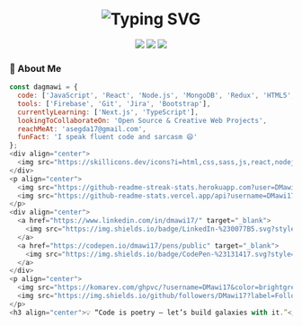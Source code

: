 <h1 align="center">
  <img src="https://readme-typing-svg.demolab.com/?font=Orbitron&size=30&pause=1000&color=1AF7DC&center=true&vCenter=true&width=435&lines=Hey+there+%F0%9F%91%8B%2C+I'm+Dagmawi;Web+Developer+%26+Tech+Craftsman;Always+learning.+Always+building." alt="Typing SVG" />
</h1>

<div align="center">
  <img src="https://img.shields.io/badge/Code-Artistic-informational?style=for-the-badge&logo=codereview&color=1af7dc">
  <img src="https://img.shields.io/badge/Coffee-Fueled-9B59B6?style=for-the-badge&logo=buymeacoffee&logoColor=white">
  <img src="https://img.shields.io/badge/Brain-Never%20Sleeps-F1C40F?style=for-the-badge&logo=thinkpad">
</div>

### 🧠 About Me

```javascript
const dagmawi = {
  code: ['JavaScript', 'React', 'Node.js', 'MongoDB', 'Redux', 'HTML5', 'CSS3', 'SASS'],
  tools: ['Firebase', 'Git', 'Jira', 'Bootstrap'],
  currentlyLearning: ['Next.js', 'TypeScript'],
  lookingToCollaborateOn: 'Open Source & Creative Web Projects',
  reachMeAt: 'asegda17@gmail.com',
  funFact: 'I speak fluent code and sarcasm 😄'
};
<div align="center">
  <img src="https://skillicons.dev/icons?i=html,css,sass,js,react,nodejs,mongodb,redux,firebase,bootstrap,git,jira&theme=light" />
</div>
<p align="center">
  <img src="https://github-readme-streak-stats.herokuapp.com?user=DMawi17&theme=tokyonight&hide_border=true" alt="Streak Stats"/>
  <img src="https://github-readme-stats.vercel.app/api?username=DMawi17&show_icons=true&theme=tokyonight&hide_border=true" alt="GitHub Stats"/>
</p>
<div align="center">
  <a href="https://www.linkedin.com/in/dmawi17/" target="_blank">
    <img src="https://img.shields.io/badge/LinkedIn-%230077B5.svg?style=for-the-badge&logo=linkedin&logoColor=white" alt="LinkedIn">
  </a>
  <a href="https://codepen.io/dmawi17/pens/public" target="_blank">
    <img src="https://img.shields.io/badge/CodePen-%23131417.svg?style=for-the-badge&logo=codepen&logoColor=white" alt="CodePen">
  </a>
</div>
<p align="center">
  <img src="https://komarev.com/ghpvc/?username=DMawi17&color=brightgreen" alt="Profile Views" />
  <img src="https://img.shields.io/github/followers/DMawi17?label=Followers&style=social" alt="GitHub Followers">
</p>
<h3 align="center">💡 “Code is poetry — let’s build galaxies with it.”</h3>
```
